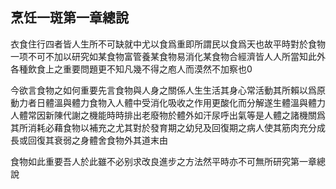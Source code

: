 ## 烹饪一斑第一章總說

衣食住行四者皆人生所不可缺就中尤以食爲重即所謂民以食爲天也故平時對於食物一项不可不加以研究如某食物富管養某食物易消化某食物合經濟皆人人所當知此外各種飲食上之重要問題更不知凡幾不得之庖人而漠然不加察也0

今欲言食物之如何重要先言食物與人身之關係人生生活其身心常活動其所賴以爲原動力者日體溫與體力食物入人體中受消化吸收之作用更酸化而分解遂生體溫與體力人體常因新陳代謝之機能時時排出老廢物於體外如汗尿呼出氣等是人體之諸機關爲其所消耗必藉食物以補充之尤其對於發育期之幼兒及回復期之病人使其筋肉充分成長或回復其衰弱之身體舍食物外其道末由

食物如此重要吾人於此雖不必别求改良進步之方法然平時亦不可無所研究第一章總說


